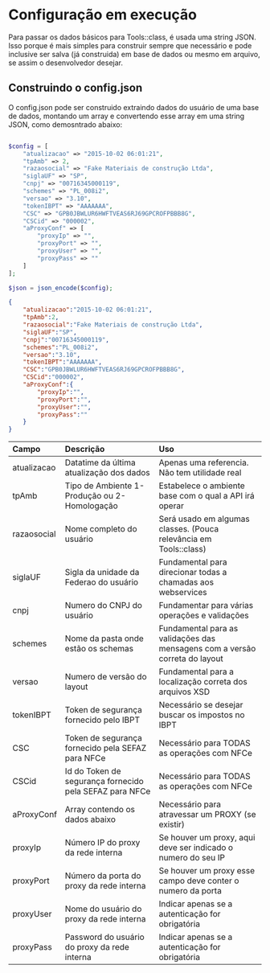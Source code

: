 # Configuração em execução

Para passar os dados básicos para Tools::class, é usada uma string JSON. Isso porque é mais simples para construir sempre que necessário e pode inclusive ser salva (já construida) em base de dados ou mesmo em arquivo, se assim o desenvolvedor desejar.

## Construindo o config.json

O config.json pode ser construido extraindo dados do usuário de uma base de dados, montando um array e convertendo esse array em uma string JSON, como demosntrado abaixo: 

```php

$config = [
    "atualizacao" => "2015-10-02 06:01:21",
    "tpAmb" => 2,
    "razaosocial" => "Fake Materiais de construção Ltda",
    "siglaUF" => "SP",
    "cnpj" => "00716345000119",
    "schemes" => "PL_008i2",
    "versao" => "3.10",
    "tokenIBPT" => "AAAAAAA",
    "CSC" => "GPB0JBWLUR6HWFTVEAS6RJ69GPCROFPBBB8G",
    "CSCid" => "000002",
    "aProxyConf" => [
        "proxyIp" => "",
        "proxyPort" => "",
        "proxyUser" => "",
        "proxyPass" => ""
    ]    
];

$json = json_encode($config);
```


```json
{
    "atualizacao":"2015-10-02 06:01:21",
    "tpAmb":2,
    "razaosocial":"Fake Materiais de construção Ltda",
    "siglaUF":"SP",
    "cnpj":"00716345000119",
    "schemes":"PL_008i2",
    "versao":"3.10",
    "tokenIBPT":"AAAAAAA",
    "CSC":"GPB0JBWLUR6HWFTVEAS6RJ69GPCROFPBBB8G",
    "CSCid":"000002",
    "aProxyConf":{
        "proxyIp":"",
        "proxyPort":"",
        "proxyUser":"",
        "proxyPass":""
    }
}
```

| Campo | Descrição | Uso |
| :---- | :---- | :---- |
| atualizacao | Datatime da última atualização dos dados | Apenas uma referencia. Não tem utilidade real |
| tpAmb | Tipo de Ambiente 1-Produção ou 2-Homologação | Estabelece o ambiente base com o qual a API irá operar |
| razaosocial | Nome completo do usuário | Será usado em algumas classes. (Pouca relevância em Tools::class) |
| siglaUF | Sigla da unidade da Federao do usuário | Fundamental para direcionar todas a chamadas aos webservices |
| cnpj | Numero do CNPJ do usuário | Fundamentar para várias operações e validações |
| schemes | Nome da pasta onde estão os schemas | Fundamental para as validações das mensagens com a versão correta do layout |
| versao | Numero de versão do layout | Fundamental para a localização correta dos arquivos XSD |
| tokenIBPT | Token de segurança fornecido pelo IBPT | Necessário se desejar buscar os impostos no IBPT |
| CSC | Token de segurança fornecido pela SEFAZ para NFCe | Necessário para TODAS as operações com NFCe |
| CSCid | Id do Token de segurança fornecido pela SEFAZ para NFCe | Necessário para TODAS as operações com NFCe |
| aProxyConf | Array contendo os dados abaixo | Necessário para atravessar um PROXY (se existir) |
| proxyIp | Número IP do proxy da rede interna | Se houver um proxy, aqui deve ser indicado o numero do seu IP |
| proxyPort | Número da porta do proxy da rede interna | Se houver um proxy esse campo deve conter o numero da porta |
| proxyUser | Nome do usuário do proxy da rede interna | Indicar apenas se a autenticação for obrigatória |
| proxyPass | Password do usuário do proxy da rede interna | Indicar apenas se a autenticação for obrigatória |
